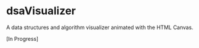 # dsaVisualizer
A data structures and algorithm visualizer animated with the HTML Canvas.

[In Progress]
